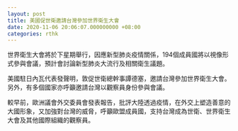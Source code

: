 ```yaml
---
layout: post
title: 美國促世衛邀請台灣參加世界衛生大會
date: 2020-11-06 20:06:07.000000000 +08:00
categories: rthk
---
```


世界衛生大會將於下星期舉行，因應新型肺炎疫情關係，194個成員國將以視像形式參與會議，預計會討論新型肺炎大流行及相關衛生議題。

美國駐日內瓦代表發聲明，敦促世衛總幹事譚德塞，邀請台灣參加世界衛生大會。另外，有多個國家亦呼籲邀請台灣以觀察員身份參與會議。

較早前，歐洲議會外交委員會發表報告，批評大陸透過疫情，在外交上塑造善意的大國形象，又加強對台灣的威脅，呼籲歐盟成員國，支持台灣成為世衛、世界衛生大會及其他國際組織的觀察員。
